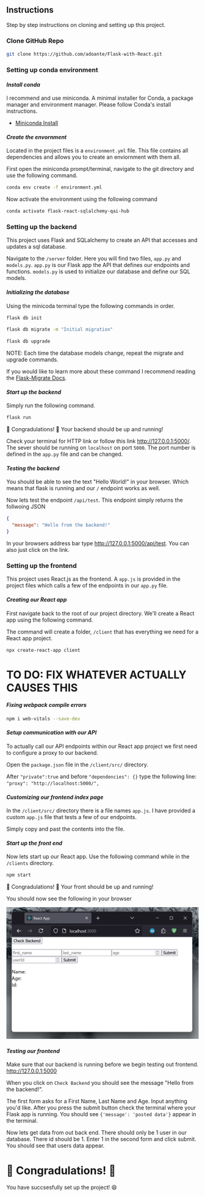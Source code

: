 ## Instructions

Step by step instructions on cloning and setting up this project.

### Clone GitHub Repo

```bash
git clone https://github.com/adoante/Flask-with-React.git
```

### Setting up conda environment

#### *Install conda*

I recommend and use miniconda. A minimal installer for Conda, a package manager
and environment manager. Please follow Conda's install instructions.

- [Miniconda Install](https://docs.anaconda.com/miniconda/)

#### *Create the envornment*

Located in the project files is a `environment.yml` file. This file
contains all dependencies and allows you to create an enviornment
with them all.

First open the miniconda prompt/terminal, navigate to the git directory and use
the following command.

```bash
conda env create -f environment.yml
```

Now activate the environment using the following command

```bash
conda activate flask-react-sqlalchemy-qai-hub
```

### Setting up the backend

This project uses Flask and SQLalchemy to create an API that accesses and updates a sql database.

Navigate to the `/server` folder. Here you will find two files, `app.py` and `models.py`. `app.py` is our Flask app the API that defines our endpoints and functions. `models.py` is used to initialize our database and define our SQL models.

#### *Initializing the database*

Using the minicoda terminal type the following commands in order.

```bash
flask db init
```

```bash
flask db migrate -m "Initial migration"
```


```bash
flask db upgrade
```

NOTE: Each time the database models change, repeat the migrate and upgrade commands.

If you would like to learn more about these command I recommend reading the
[Flask-Migrate Docs](https://flask-migrate.readthedocs.io/en/latest/index.html).

#### *Start up the backend*

Simply run the following command.

```bash
flask run
```

🎉 Congradulations! 🎉 Your backend should be up and running!

Check your terminal for HTTP link or follow this link http://127.0.0.1:5000/. The sever should be running on `localhost` on port `5000`. The port number is defined in the `app.py` file and can be changed.

#### *Testing the backend*

You should be able to see the text "Hello World!" in your browser. Which means
that flask is running and our `/` endpoint works as well.

Now lets test the endpoint `/api/test`. This endpoint simply returns the
follwoing JSON

```JSON
{
  "message": "Hello from the backend!"
}
```

In your browsers address bar type http://127.0.0.1:5000/api/test. You can also
just click on the link.

### Setting up the frontend

This project uses React.js as the frontend. A `app.js` is provided in the
project files which calls a few of the endpoints in our `app.py` file.

#### *Creating our React app*

First navigate back to the root of our project directory. We'll create a React app using the following command.

The command will create a folder, `/client` that has everything
we need for a React app project.

```bash
npx create-react-app client
```

# TO DO: FIX WHATEVER ACTUALLY CAUSES THIS

#### *Fixing webpack compile errors*

```bash
npm i web-vitals --save-dev
```

#### *Setup communication with our API*

To actually call our API endpoints within our
React app project we first need to configure a 
proxy to our backend.

Open the `package.json` file in the `/client/src/` directory.

After `"private":true` and before `"dependencies": {}` type the following line: `"proxy": "http://localhost:5000/",`

#### *Customizing our frontend index page*

In the `/client/src/` directory there is a file names `app.js`. I have provided
a custom `app.js` file that tests a few of our endpoints.

Simply copy and past the contents into the file.

#### *Start up the front end*

Now lets start up our React app. Use the following command while in the
`/clients` directory.

```bash
npm start
```

🎉 Congradulations! 🎉 Your front should be up and running!

You should now see the following in your browser

![frontend_no_css](./frontend_react.png)

#### *Testing our frontend*

Make sure that our backend is running before we begin testing out frontend.
http://127.0.0.1:5000

When you click on `Check Backend` you should see the message "Hello from the backend!".

The first form asks for a First Name, Last Name and Age. Input anything you'd
like. After you press the submit button check the terminal where your Flask
app is running. You should see `{'message': 'posted data'}` appear in the 
terminal.

Now lets get data from out back end. There should only be 1 user in our
database. There id should be 1. Enter 1 in the second form and click submit.
You should see that users data appear.

# 🎉 Congradulations! 🎉

You have succsesfully set up the project! 😄